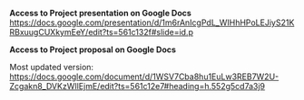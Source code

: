 **Access to Project presentation on Google Docs**
https://docs.google.com/presentation/d/1m6rAnIcgPdL_WIHhHPoLEJiyS21KRBxuugCUXkymEeY/edit?ts=561c132f#slide=id.p

**Access to Project proposal on Google Docs**

Most updated version:
https://docs.google.com/document/d/1WSV7Cba8hu1EuLw3REB7W2U-Zcgakn8_DVKzWIlEjmE/edit?ts=561c12e7#heading=h.552g5cd7a3j9
